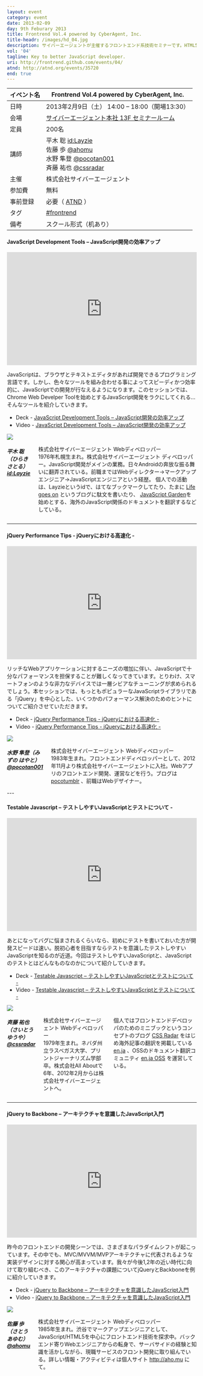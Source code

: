 ```yaml
---
layout: event
category: event
date: 2013-02-09
day: 9th Feburary 2013
title: Frontrend Vol.4 powered by CyberAgent, Inc.
title-headr: /images/hd_04.jpg
description: サイバーエージェントが主催するフロントエンド系技術セミナーです。HTML5/CSS3やJavaScriptのトレンドやノウハウ等を惜しみなくお伝えします。
vol: '04'
tagline: Key to better JavaScript developer.
uri: http://frontrend.github.com/events/04/
atnd: http://atnd.org/events/35720
end: true
---
```


イベント名 |Frontrend Vol.4 powered by CyberAgent, Inc.
---------|---------------------------------------------------------------
日時     |2013年2月9日（土） 14:00 – 18:00（開場13:30）
会場     |[サイバーエージェント本社 13F セミナールーム](https://www.cyberagent.co.jp/company/access/tokyo.html)
定員     |200名
講師     |平木 聡 [id:Layzie](http://layzie.hatenablog.com/about) <br>佐藤 歩 [@ahomu](https://twitter.com/ahomu)<br>水野 隼登 [@pocotan001](https://twitter.com/pocotan001)<br>斉藤 祐也 [@cssradar](https://twitter.com/cssradar)
主催     |株式会社サイバーエージェント
参加費    |無料
事前登録  |必要（ [ATND](http://atnd.org/events/35720) ）
タグ     |[#frontrend](https://twitter.com/search?q=%23frontrend)
備考     |スクール形式（机あり）

<h4 id="layzie">JavaScript Development Tools – JavaScript開発の効率アップ</h4>

<iframe src="http://player.vimeo.com/video/59540070?title=0&amp;byline=0&amp;portrait=0" width="100%" height="300" frameborder="0" webkitAllowFullScreen mozallowfullscreen allowFullScreen></iframe>


JavaScriptは、ブラウザとテキストエディタがあれば開発できるプログラミング言語です。しかし、色々なツールを組み合わせる事によってスピーディかつ効率的に、JavaScriptでの開発が行なえるようになります。このセッションでは、Chrome Web Develper Toolを始めとするJavaScript開発をラクにしてくれる…そんなツールを紹介していきます。

+ <span class="label secondary radius">Deck</span> - [JavaScript Development Tools – JavaScript開発の効率アップ](https://speakerdeck.com/layzie/javascript-development-tools)
+ <span class="label secondary radius">Video</span> - [JavaScript Development Tools – JavaScript開発の効率アップ](https://vimeo.com/album/2260782/video/59540070)

<div class="row">
    <div class="three columns">
        <img src="/images/speakers/hiraki.jpg">
    </div>
    <div class="nine columns"><h5>平木 聡（ひらき さとる） <a href="http://layzie.hatenablog.com/about">id:Layzie</a></h5>
        <p>株式会社サイバーエージェント Webディベロッパー<br>
    1976年札幌生まれ。株式会社サイバーエージェント ディベロッパー。JavaScript開発がメインの業務。日々Androidの奔放な振る舞いに翻弄されている。前職まではWebディレクター→マークアップエンジニア→JavaScriptエンジニアという経歴。
    個人での活動は、Layzieというidで、はてなブックマークしてたり、たまに <a href="http://layzie.hatenablog.com/">Life goes on</a> というブログに駄文を書いたり、 <a href="http://bonsaiden.github.com/JavaScript-Garden/ja/">JavaScript Garden</a>を始めとする、海外のJavaScript関係のドキュメントを翻訳するなどしている。</p>
    </div>
</div>

---

<h4 id="pocotan001">jQuery Performance Tips - jQueryにおける高速化 -</h4>

<iframe src="http://player.vimeo.com/video/59548398?title=0&amp;byline=0&amp;portrait=0" width="100%" height="300" frameborder="0" webkitAllowFullScreen mozallowfullscreen allowFullScreen></iframe>

リッチなWebアプリケーションに対するニーズの増加に伴い、JavaScriptで十分なパフォーマンスを担保することが難しくなってきています。とりわけ、スマートフォンのような非力なデバイスでは一層シビアなチューニングが求められるでしょう。本セッションでは、もっともポピュラーなJavaScriptライブラリである「jQuery」を中心とした、いくつかのパフォーマンス解決のためのヒントについてご紹介させていただきます。

+ <span class="label secondary radius">Deck</span> - [jQuery Performance Tips - jQueryにおける高速化 -](http://www.slideshare.net/hayatomizuno/jquery-performance-tips)
+ <span class="label secondary radius">Video</span> - [jQuery Performance Tips - jQueryにおける高速化 -](https://vimeo.com/album/2260782/video/59548398)

<div class="row" id="pocotan001">
    <div class="three columns">
        <img src="/images/speakers/mizuno.jpg">
    </div>
    <div class="nine columns">
        <h5>水野 隼登（みずの はやと） <a href="https://twitter.com/pocotan001">@pocotan001</a></h5>
        <p>株式会社サイバーエージェント Webディベロッパー<br>
1983年生まれ。フロントエンドディベロッパーとして、2012年11月より株式会社サイバーエージェントに入社。Webアプリのフロントエンド開発、運営などを行う。ブログは <a href="http://pocotumblr.tumblr.com/">pocotumblr</a> 、前職はWebデザイナー。</p>
    </div>
</div>
---

<h4 id="cssradar">Testable Javascript – テストしやすいJavaScriptとテストについて -</h4>

<iframe src="http://player.vimeo.com/video/59550647?title=0&amp;byline=0&amp;portrait=0" width="100%" height="300" frameborder="0" webkitAllowFullScreen mozallowfullscreen allowFullScreen></iframe>

あとになってバグに悩まされるくらいなら、初めにテストを書いておいた方が開発スピードは速い。脱初心者を目指すならテストを意識したテストしやすいJavaScriptを知るのが近道。今回はテストしやすいJavaScriptと、JavaScriptのテストとはどんなものなのかについて紹介していきます。

+ <span class="label secondary radius">Deck</span> - [Testable Javascript – テストしやすいJavaScriptとテストについて -](https://speakerdeck.com/studiomohawk/testable-javascript)
+ <span class="label secondary radius">Video</span> - [Testable Javascript – テストしやすいJavaScriptとテストについて -](https://vimeo.com/album/2260782/video/59550647)

<div class="row">
    <div class="three columns">
        <img src="/images/speakers/saito.jpg">
    </div>
    <div class="nine columns">
        <h5>斉藤 祐也（さいとう ゆうや） <a href="https://twitter.com/cssradar">@cssradar</a></h5>
        <p>株式会社サイバーエージェント Webディベロッパー<br>
1979年生まれ。ネバダ州立ラスベガス大学、プリントジャーナリズム学部卒。株式会社All Aboutで6年、2012年2月からは株式会社サイバーエージェントへ。

個人ではフロントエンドデベロッパのためのミニブックというコンセプトのブログ <a href="http://css.studiomohawk.com/">CSS Radar</a>  をはじめ海外記事の翻訳を掲載している <a href="http://enja.studiomohawk.com/">en.ja</a> 、OSSのドキュメント翻訳コミュニティ <a href="https://github.com/enja-oss">en.ja OSS</a> を運営している。</p>
    </div>
</div>

---

<h4 id="ahomu">jQuery to Backbone – アーキテクチャを意識したJavaScript入門</h4>

<iframe src="http://player.vimeo.com/video/59558632?title=0&amp;byline=0&amp;portrait=0" width="100%" height="300" frameborder="0" webkitAllowFullScreen mozallowfullscreen allowFullScreen></iframe>

昨今のフロントエンドの開発シーンでは、さまざまなパラダイムシフトが起こっています。その中でも、MVC/MVVM/MVPアーキテクチャに代表されるような実装デザインに対する関心が高まっています。我々が今後1,2年の近い時代に向けて取り組むべき、このアーキテクチャの課題についてjQueryとBackboneを例に紹介していきます。

+ <span class="label secondary radius">Deck</span> - [jQuery to Backbone – アーキテクチャを意識したJavaScript入門](https://speakerdeck.com/ahomu/jquery-to-backbone-into-javascript-architecture)
+ <span class="label secondary radius">Video</span> - [jQuery to Backbone – アーキテクチャを意識したJavaScript入門](https://vimeo.com/album/2260782/video/59558632)

<div class="row">
    <div class="three columns">
        <img src="/images/speakers/sato.jpg">
    </div>
    <div class="nine columns">
        <h5>佐藤 歩（さとう あゆむ） <a href="https://twitter.com/ahomu">@ahomu</a></h5>
        <p>株式会社サイバーエージェント Webディベロッパー<br>
1985年生まれ。渋谷でマークアップエンジニアとして、JavaScript/HTML5を中心にフロントエンド技術を探求中。バックエンド寄りWebエンジニアからの転身で、サーバサイドの経験と知識を活かしながら、現職サービスのフロント開発に取り組んでいる。詳しい情報・アクティビティは個人サイト <a href="http://aho.mu/">http://aho.mu</a> にて。</p>
    </div>
</div>